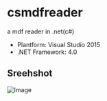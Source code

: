 # csmdfreader
a mdf reader in .net(c#)
* Plantform: Visual Studio 2015
* .NET Framework: 4.0
## Sreehshot
![Image](https://github.com/zhyongquan/csmdfreader/blob/master/csmdfreader/screenshot.png)
